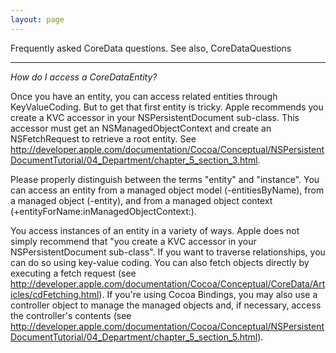 ```yaml
---
layout: page
---
```




Frequently asked CoreData questions. See also, CoreDataQuestions

----

*How do I access a CoreDataEntity?*

Once you have an entity, you can access related entities through KeyValueCoding. But to get that first entity is tricky. Apple recommends you create a KVC accessor in your NSPersistentDocument sub-class. This accessor must get an NSManagedObjectContext and create an NSFetchRequest to retrieve a root entity. See http://developer.apple.com/documentation/Cocoa/Conceptual/NSPersistentDocumentTutorial/04_Department/chapter_5_section_3.html. 


Please properly distinguish between the terms "entity" and "instance".  You can access an entity from a managed object model (-entitiesByName), from a managed object (-entity), and from a managed object context (+entityForName:inManagedObjectContext:).

You access instances of an entity in a variety of ways.  Apple does not simply recommend that "you create a KVC accessor in your NSPersistentDocument sub-class".  If you want to traverse relationships, you can do so using key-value coding.  You can also fetch objects directly by executing a fetch request (see http://developer.apple.com/documentation/Cocoa/Conceptual/CoreData/Articles/cdFetching.html).  If you're using Cocoa Bindings, you may also use a controller object to manage the managed objects and, if necessary, access the controller's contents (see http://developer.apple.com/documentation/Cocoa/Conceptual/NSPersistentDocumentTutorial/04_Department/chapter_5_section_5.html).
